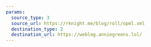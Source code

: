 ```yaml
---
params:
  source_type: 3
  source_url: https://rknight.me/blog/roll/opml.xml
  destination_type: 2
  destination_url: https://weblog.anniegreens.lol/
---
```

